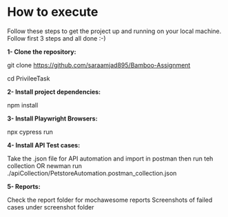 # How to execute

Follow these steps to get the project up and running on your local machine. Follow first 3 steps and all done :-) 

 

**1- Clone the repository:** 

git clone https://github.com/saraamjad895/Bamboo-Assignment

cd PrivileeTask

 

**2- Install project dependencies:** 

npm install 

 

**3- Install Playwright Browsers:** 

npx cypress run 



**4- Install API Test cases:** 

Take the .json file for API automation and import in postman then run teh collection
OR
newman run ./apiCollection/PetstoreAutomation.postman_collection.json


**5- Reports:** 

Check the report folder for mochawesome reports
Screenshots of failed cases under screenshot folder

